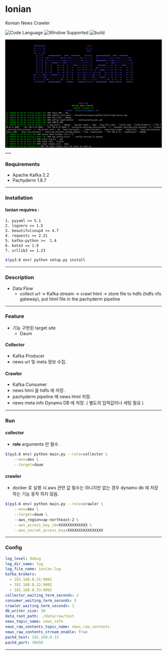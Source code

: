 
# **Ionian**
Korean News Crawler

![Code Language](https://img.shields.io/badge/python-3.6-blue.svg) ![Window Supported](https://img.shields.io/badge/windows-not%20supported-red.svg) ![build](https://img.shields.io/circleci/token/YOURTOKEN/project/github/RedSparr0w/node-csgo-parser/master.svg)
   
![ex_screenshot](./img/ionian_1.png)___
### **Requirements**

- Apache Kafka 2.2
- Pachyderm 1.8.7

___
### **Installation**
    
#### Ionian requires :
    1. pyyaml >= 5.1
    2. logzero >= 1.5
    3. beautifulsoup4 >= 4.7
    4. requests >= 2.21
    5. kafka-python >=  1.4
    6. boto3 == 1.9
    7. urllib3 == 1.23
   
 ```bash
$(py3.6 env) python setup.py install 
``` 

___
### **Description**
- Data Flow
   - collect url -> Kafka stream -> crawl html -> store file to hdfs (hdfs nfs gateway), put html file in the pachyderm pipeline
___
### **Feature**
- 기능 구현된 target site
    - Daum
    
#### Collector
- Kafka Producer
- news url 및 meta 정보 수집.

#### Crawler
- Kafka Consumer
- news html 을 hdfs 에 저장.
- pachyderm pipeline 에 news html 저장.
- news meta info Dynamo DB 에 저장. 
  ( 별도의 입력값이나 세팅 필요 )
      
___
### **Run**
#### collector
- **role** arguments 만 필수.
```bash
$(py3.6 env) python main.py --role=collector \
    --env=dev \
    --target=daum
```

#### crawler
- docker 로 실행 시 aws 관련 값 필수는 아니지만 없는 경우 dynamo db 에 저장하는 기능 동작 하지 않음.
```bash
$(py3.6 env) python main.py --role=crawler \
    --env=dev \
    --target=daum \ 
    --aws_region=ap-northeast-2 \
    --aws_access_key_id=XXXXXXXXXXXXX \
    --aws_secret_access_key=XXXXXXXXXXXXXXXX
```
___
### **Config**
```yaml
log_level: debug
log_dir_name: log
log_file_name: ionian.log
kafka_brokers:
  - 192.168.0.31:9092
  - 192.168.0.32:9092
  - 192.168.0.33:9092
collector_waiting_term_seconds: 2
consumer_waiting_term_seconds: 5
crawler_waiting_term_seconds: 1
db_writer_size: 30
data_root_path: ./data/raw/text
news_topic_name: news_info
news_raw_contents_topic_name: news_raw_contents
news_raw_contents_stream_enable: True
pachd_host: 192.168.0.33
pachd_port: 30650
```

___
